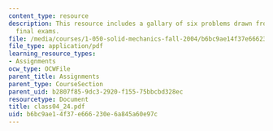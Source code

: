 ```yaml
---
content_type: resource
description: This resource includes a gallary of six problems drawn from past years?
  final exams.
file: /media/courses/1-050-solid-mechanics-fall-2004/b6bc9ae14f37e666230e6a845a60e97c_class04_24.pdf
file_type: application/pdf
learning_resource_types:
- Assignments
ocw_type: OCWFile
parent_title: Assignments
parent_type: CourseSection
parent_uid: b2807f85-9dc3-2920-f155-75bbcbd328ec
resourcetype: Document
title: class04_24.pdf
uid: b6bc9ae1-4f37-e666-230e-6a845a60e97c
---
```


